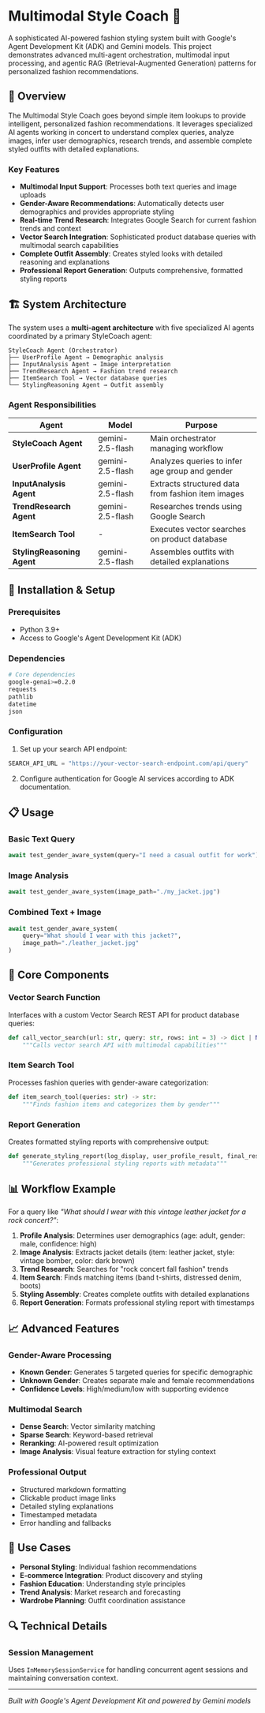 # Multimodal Style Coach 🎨

A sophisticated AI-powered fashion styling system built with Google's Agent Development Kit (ADK) and Gemini models. This project demonstrates advanced multi-agent orchestration, multimodal input processing, and agentic RAG (Retrieval-Augmented Generation) patterns for personalized fashion recommendations.

## 🌟 Overview

The Multimodal Style Coach goes beyond simple item lookups to provide intelligent, personalized fashion recommendations. It leverages specialized AI agents working in concert to understand complex queries, analyze images, infer user demographics, research trends, and assemble complete styled outfits with detailed explanations.

### Key Features

- **Multimodal Input Support**: Processes both text queries and image uploads
- **Gender-Aware Recommendations**: Automatically detects user demographics and provides appropriate styling
- **Real-time Trend Research**: Integrates Google Search for current fashion trends and context
- **Vector Search Integration**: Sophisticated product database queries with multimodal search capabilities
- **Complete Outfit Assembly**: Creates styled looks with detailed reasoning and explanations
- **Professional Report Generation**: Outputs comprehensive, formatted styling reports

## 🏗️ System Architecture

The system uses a **multi-agent architecture** with five specialized AI agents coordinated by a primary StyleCoach agent:

```
StyleCoach Agent (Orchestrator)
├── UserProfile Agent → Demographic analysis
├── InputAnalysis Agent → Image interpretation  
├── TrendResearch Agent → Fashion trend research
├── ItemSearch Tool → Vector database queries
└── StylingReasoning Agent → Outfit assembly
```

### Agent Responsibilities

| Agent | Model | Purpose |
|-------|-------|---------|
| **StyleCoach Agent** | gemini-2.5-flash | Main orchestrator managing workflow |
| **UserProfile Agent** | gemini-2.5-flash | Analyzes queries to infer age group and gender |
| **InputAnalysis Agent** | gemini-2.5-flash | Extracts structured data from fashion item images |
| **TrendResearch Agent** | gemini-2.5-flash | Researches trends using Google Search |
| **ItemSearch Tool** | - | Executes vector searches on product database |
| **StylingReasoning Agent** | gemini-2.5-flash | Assembles outfits with detailed explanations |

## 🚀 Installation & Setup

### Prerequisites

- Python 3.9+
- Access to Google's Agent Development Kit (ADK)

### Dependencies

```bash
# Core dependencies
google-genai>=0.2.0
requests
pathlib
datetime
json
```

### Configuration

1. Set up your search API endpoint:
```python
SEARCH_API_URL = "https://your-vector-search-endpoint.com/api/query"
```

2. Configure authentication for Google AI services according to ADK documentation.

## 📋 Usage

### Basic Text Query

```python
await test_gender_aware_system(query="I need a casual outfit for work")
```

### Image Analysis

```python
await test_gender_aware_system(image_path="./my_jacket.jpg")
```

### Combined Text + Image

```python
await test_gender_aware_system(
    query="What should I wear with this jacket?",
    image_path="./leather_jacket.jpg"
)
```

## 🔧 Core Components

### Vector Search Function

Interfaces with a custom Vector Search REST API for product database queries:

```python
def call_vector_search(url: str, query: str, rows: int = 3) -> dict | None:
    """Calls vector search API with multimodal capabilities"""
```

### Item Search Tool

Processes fashion queries with gender-aware categorization:

```python
def item_search_tool(queries: str) -> str:
    """Finds fashion items and categorizes them by gender"""
```

### Report Generation

Creates formatted styling reports with comprehensive output:

```python
def generate_styling_report(log_display, user_profile_result, final_response_text):
    """Generates professional styling reports with metadata"""
```

## 📊 Workflow Example

For a query like *"What should I wear with this vintage leather jacket for a rock concert?"*:

1. **Profile Analysis**: Determines user demographics (age: adult, gender: male, confidence: high)
2. **Image Analysis**: Extracts jacket details (item: leather jacket, style: vintage bomber, color: dark brown)
3. **Trend Research**: Searches for "rock concert fall fashion" trends
4. **Item Search**: Finds matching items (band t-shirts, distressed denim, boots)
5. **Styling Assembly**: Creates complete outfits with detailed explanations
6. **Report Generation**: Formats professional styling report with timestamps

## 📈 Advanced Features

### Gender-Aware Processing

- **Known Gender**: Generates 5 targeted queries for specific demographic
- **Unknown Gender**: Creates separate male and female recommendations
- **Confidence Levels**: High/medium/low with supporting evidence

### Multimodal Search

- **Dense Search**: Vector similarity matching
- **Sparse Search**: Keyword-based retrieval  
- **Reranking**: AI-powered result optimization
- **Image Analysis**: Visual feature extraction for styling context

### Professional Output

- Structured markdown formatting
- Clickable product image links
- Detailed styling explanations
- Timestamped metadata
- Error handling and fallbacks

## 🎯 Use Cases

- **Personal Styling**: Individual fashion recommendations
- **E-commerce Integration**: Product discovery and styling
- **Fashion Education**: Understanding style principles
- **Trend Analysis**: Market research and forecasting
- **Wardrobe Planning**: Outfit coordination assistance

## 🔍 Technical Details

### Session Management

Uses `InMemorySessionService` for handling concurrent agent sessions and maintaining conversation context.


***

*Built with Google's Agent Development Kit and powered by Gemini models*


